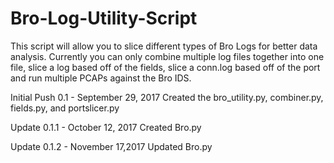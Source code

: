 # Bro-Log-Utility-Script

This script will allow you to slice different types of Bro Logs for better data analysis.  Currently you can only combine multiple log files together into one file, slice a log based off of the fields, slice a conn.log based off of the port and run multiple PCAPs against the Bro IDS.

Initial Push 0.1 - September 29, 2017
Created the bro_utility.py, combiner.py, fields.py, and portslicer.py

Update 0.1.1 - October 12, 2017
Created Bro.py

Update 0.1.2 - November 17,2017
Updated Bro.py
